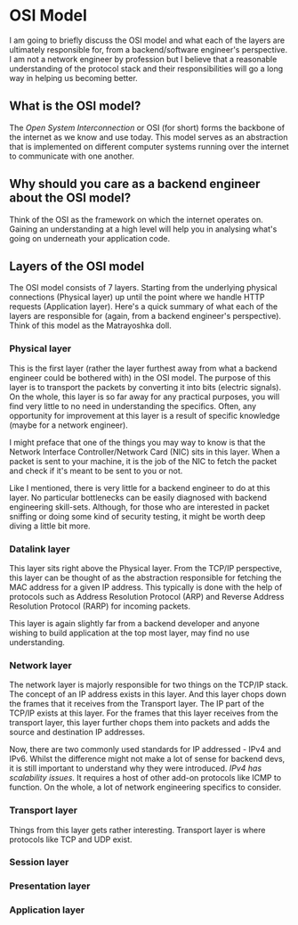 # OSI Model

I am going to briefly discuss the OSI model and what each of the layers are ultimately responsible for, from a backend/software engineer's perspective. I am not a network engineer by profession but I believe that a reasonable understanding of the protocol stack and their responsibilities will go a long way in helping us becoming better.

## What is the OSI model?

The *Open System Interconnection* or OSI (for short) forms the backbone of the internet as we know and use today. This model serves as an abstraction that is implemented on different computer systems running over the internet to communicate with one another.

## Why should you care as a backend engineer about the OSI model?

Think of the OSI as the framework on which the internet operates on. Gaining an understanding at a high level will help you in analysing what's going on underneath your application code.

## Layers of the OSI model

The OSI model consists of 7 layers. Starting from the underlying physical connections (Physical layer) up until the point where we handle HTTP requests (Application layer). Here's a quick summary of what each of the layers are responsible for (again, from a backend engineer's perspective). Think of this model as the Matrayoshka doll.

### Physical layer

This is the first layer (rather the layer furthest away from what a backend engineer could be bothered with) in the OSI model. The purpose of this layer is to transport the packets by converting it into bits (electric signals). On the whole, this layer is so far away for any practical purposes, you will find very little to no need in understanding the specifics. Often, any opportunity for improvement at this layer is a result of specific knowledge (maybe for a network engineer).

I might preface that one of the things you may way to know is that the Network Interface Controller/Network Card (NIC) sits in this layer. When a packet is sent to your machine, it is the job of the NIC to fetch the packet and check if it's meant to be sent to you or not.

Like I mentioned, there is very little for a backend engineer to do at this layer. No particular bottlenecks can be easily diagnosed with backend engineering skill-sets. Although, for those who are interested in packet sniffing or doing some kind of security testing, it might be worth deep diving a little bit more.

### Datalink layer

This layer sits right above the Physical layer. From the TCP/IP perspective, this layer can be thought of as the abstraction responsible for fetching the MAC address for a given IP address. This typically is done with the help of protocols such as Address Resolution Protocol (ARP) and Reverse Address Resolution Protocol (RARP) for incoming packets.

This layer is again slightly far from a backend developer and anyone wishing to build application at the top most layer, may find no use understanding.

### Network layer

The network layer is majorly responsible for two things on the TCP/IP stack. The concept of an IP address exists in this layer. And this layer chops down the frames that it receives from the Transport layer. The IP part of the TCP/IP exists at this layer. For the frames that this layer receives from the transport layer, this layer further chops them into packets and adds the source and destination IP addresses.

Now, there are two commonly used standards for IP addressed - IPv4 and IPv6. Whilst the difference might not make a lot of sense for backend devs, it is still important to understand why they were introduced. *IPv4 has scalability issues*. It requires a host of other add-on protocols like ICMP to function. On the whole, a lot of network engineering specifics to consider.

### Transport layer

Things from this layer gets rather interesting. Transport layer is where protocols like TCP and UDP exist.

### Session layer
### Presentation layer
### Application layer
